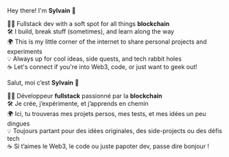 Hey there! I'm **Sylvain** 👋  

🧑‍💻 Fullstack dev with a soft spot for all things **blockchain**  
🛠️ I build, break stuff (sometimes), and learn along the way  
🌍 This is my little corner of the internet to share personal projects and experiments  
💡 Always up for cool ideas, side quests, and tech rabbit holes  
☕ Let's connect if you're into Web3, code, or just want to geek out!


Salut, moi c’est **Sylvain** 👋  

🧑‍💻 Développeur **fullstack** passionné par la **blockchain**  
🛠️ Je crée, j’expérimente, et j’apprends en chemin  
🌍 Ici, tu trouveras mes projets persos, mes tests, et mes idées un peu dingues  
💡 Toujours partant pour des idées originales, des side-projects ou des défis tech  
☕ Si t’aimes le Web3, le code ou juste papoter dev, passe dire bonjour !
